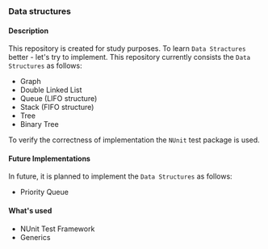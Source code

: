 ### Data structures

#### Description
This repository is created for study purposes. To learn `Data Stractures` better - let's try to implement. This repository currently consists the `Data Structures` as follows:

- Graph
- Double Linked List
- Queue (LIFO structure)
- Stack (FIFO structure)
- Tree
- Binary Tree

To verify the correctness of implementation the `NUnit` test package is used.

#### Future Implementations

In future, it is planned to implement the `Data Structures` as follows:

- Priority Queue

#### What's used

- NUnit Test Framework
- Generics
